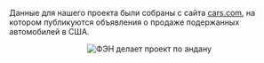 Данные для нашего проекта были собраны с сайта [cars.com](https://www.cars.com/), на котором публикуются объявления о продаже подержанных автомобилей в США.

<div style="text-align:center">
    <img src="https://imgur.com/JAVmJYB.jpg" alt="ФЭН делает проект по андану">
</div>

